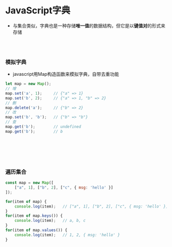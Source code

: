 # JavaScript字典

- 与集合类似，字典也是一种存储**唯一值**的数据结构，但它是以**键值对**的形式来存储

<br></br>


### 模拟字典

- javascript用Map构造函数来模拟字典，自带去重功能

```javascript
let map = new Map();
// 增
map.set('a', 1);     // {"a" => 1}
map.set('b', 2);     // {"a" => 1, "b" => 2}
// 删
map.delete('a');     // {"b" => 2}
// 改
map.set('b', 'b');   // {"b" => "b"}
// 查
map.get('b');        // undefined
map.get('b');        // b
```

<br></br>
<br></br>




### 遍历集合

```javascript
const map = new Map([
    ["a", 1], ["b", 2], ["c", { msg: 'hello' }]
]);

for(item of map) {
    console.log(item);   // ["a", 1], ["b", 2], ["c", { msg: 'hello' }]
}
for(item of map.keys()) {
    console.log(item);   // a, b, c
}
for(item of map.values()) {
    console.log(item);   // 1, 2, { msg: 'hello' }
}
```

<br></br>
<br></br>
